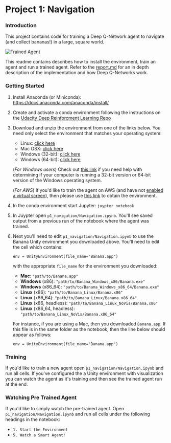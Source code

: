 [//]: # (Image References)

[image1]: https://user-images.githubusercontent.com/10624937/42135619-d90f2f28-7d12-11e8-8823-82b970a54d7e.gif "Trained Agent"

# Project 1: Navigation

### Introduction

This project contains code for training a Deep Q-Network agent to navigate (and collect bananas!) in a large, square world.  

![Trained Agent][image1]

This readme contains describes how to install the environment, train an agent and run a trained agent.
Refer to the [report.md](report.md) for an in depth description of the implementation and how Deep Q-Networks work.

### Getting Started

1. Install Anaconda (or Miniconda): https://docs.anaconda.com/anaconda/install/

1. Create and activate a conda environment following the instructions on the [Udacity Deep Reinforcment Learning Repo](https://github.com/udacity/deep-reinforcement-learning#dependencies)

1. Download and unzip the environment from one of the links below.  You need only select the environment that matches your operating system:
    - Linux: [click here](https://s3-us-west-1.amazonaws.com/udacity-drlnd/P1/Banana/Banana_Linux.zip)
    - Mac OSX: [click here](https://s3-us-west-1.amazonaws.com/udacity-drlnd/P1/Banana/Banana.app.zip)
    - Windows (32-bit): [click here](https://s3-us-west-1.amazonaws.com/udacity-drlnd/P1/Banana/Banana_Windows_x86.zip)
    - Windows (64-bit): [click here](https://s3-us-west-1.amazonaws.com/udacity-drlnd/P1/Banana/Banana_Windows_x86_64.zip)
    
    (_For Windows users_) Check out [this link](https://support.microsoft.com/en-us/help/827218/how-to-determine-whether-a-computer-is-running-a-32-bit-version-or-64) if you need help with determining if your computer is running a 32-bit version or 64-bit version of the Windows operating system.

    (_For AWS_) If you'd like to train the agent on AWS (and have not [enabled a virtual screen](https://github.com/Unity-Technologies/ml-agents/blob/master/docs/Training-on-Amazon-Web-Service.md)), then please use [this link](https://s3-us-west-1.amazonaws.com/udacity-drlnd/P1/Banana/Banana_Linux_NoVis.zip) to obtain the environment.

1. In the conda environment start Jupyter: `juypter notebook`
 
1. In Juypter open `p1_navigation/Navigation.ipynb`. You'll see saved output from a previous run of the notebook where the agent was trained.

1. Next you'll need to edit `p1_navigation/Navigation.ipynb` to use the Banana Unity environment you downloaded above.
You'll need to edit the cell which contains:
    
    `env = UnityEnvironment(file_name="Banana.app")`
    
    with the appropriate `file_name` for the environment you downloaded:
    
    - **Mac**: `"path/to/Banana.app"`
    - **Windows** (x86): `"path/to/Banana_Windows_x86/Banana.exe"`
    - **Windows** (x86_64): `"path/to/Banana_Windows_x86_64/Banana.exe"`
    - **Linux** (x86): `"path/to/Banana_Linux/Banana.x86"`
    - **Linux** (x86_64): `"path/to/Banana_Linux/Banana.x86_64"`
    - **Linux** (x86, headless): `"path/to/Banana_Linux_NoVis/Banana.x86"`
    - **Linux** (x86_64, headless): `"path/to/Banana_Linux_NoVis/Banana.x86_64"`
    
    For instance, if you are using a Mac, then you downloaded `Banana.app`.  If this file is in the same folder as the notebook, then the line below should appear as follows:
    ```
    env = UnityEnvironment(file_name="Banana.app")
    ```

### Training 

If you'd like to train a new agent open `p1_navigation/Navigation.ipynb` and run all cells. If you've configured
the a Unity environment with visualization you can watch the agent as it's training and then see the trained agent run at the end.

### Watching Pre Trained Agent

If you'd like to simply watch the pre-trained agent. Open `p1_navigation/Navigation.ipynb` and run all cells under the following headings in the notebook:

- `1. Start the Environment`
- `5. Watch a Smart Agent!`